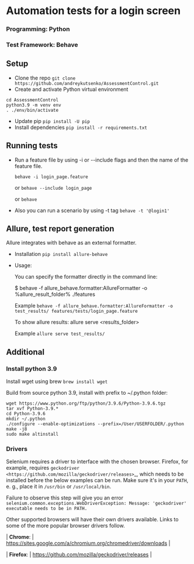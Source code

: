 # Automation tests for a login screen
### Programming: Python
### Test Framework: Behave

## Setup

* Clone the repo `git clone https://github.com/andreykutsenko/AssessmentControl.git`
* Create and activate Python virtual environment
```
cd AssessmentControl
python3.9 -m venv env
. ./env/bin/activate
```
* Update pip `pip install -U pip`
* Install dependencies `pip install -r requirements.txt`


## Running tests

* Run a feature file by using -i or --include flags and then the name of the feature file.

    `behave -i login_page.feature`

    or `behave --include login_page`

    or `behave`

* Also you can run a scenario by using -t tag `behave -t '@login1'`


## Allure, test report generation

Allure integrates with behave as an external formatter.

* Installation `pip install allure-behave`
* Usage:

    You can specify the formatter directly in the command line:

    $ behave -f allure_behave.formatter:AllureFormatter -o %allure_result_folder% ./features

    Example `behave -f allure_behave.formatter:AllureFormatter -o test_results/ features/tests/login_page.feature`

    To show allure results: allure serve <results_folder>

    Example `allure serve test_results/`

## Additional 
### Install python 3.9

Install wget using brew `brew install wget`

Build from source python 3.9, install with prefix to ~/.python folder:

```
wget https://www.python.org/ftp/python/3.9.6/Python-3.9.6.tgz
tar xvf Python-3.9.*
cd Python-3.9.6
mkdir ~/.python
./configure --enable-optimizations --prefix=/User/USERFOLDER/.python
make -j8
sudo make altinstall
```

### Drivers

Selenium requires a driver to interface with the chosen browser. 
Firefox, for example, requires `geckodriver <https://github.com/mozilla/geckodriver/releases>`_, which needs to be installed before the below examples can be run.
Make sure it's in your `PATH`, e. g., place it in `/usr/bin` or `/usr/local/bin`.

Failure to observe this step will give you an error `selenium.common.exceptions.WebDriverException: Message: 'geckodriver' executable needs to be in PATH.`

Other supported browsers will have their own drivers available. Links to some of the more popular browser drivers follow.
 
| **Chrome**:  | https://sites.google.com/a/chromium.org/chromedriver/downloads        |

| **Firefox**: | https://github.com/mozilla/geckodriver/releases                       |
